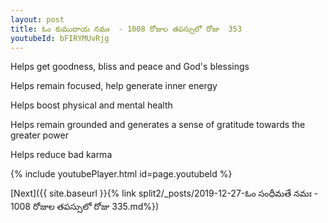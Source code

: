 ```yaml
---
layout: post
title: ఓం కుముదాయ నమః  - 1008 రోజుల తపస్సులో రోజు  353
youtubeId: bFIRYMUvRjg
---
```

 
 
Helps get goodness, bliss and peace and God's blessings
 
Helps remain focused, help generate inner energy 
 
Helps boost physical and mental health 
 
Helps remain grounded and generates a sense of gratitude towards the greater power 
 
Helps reduce bad karma
 
 
 
 


{% include youtubePlayer.html id=page.youtubeId %}
 
[Next]({{ site.baseurl }}{% link  split2/_posts/2019-12-27-ఓం సంధీమతే నమః  - 1008 రోజుల తపస్సులో రోజు  335.md%})
 
